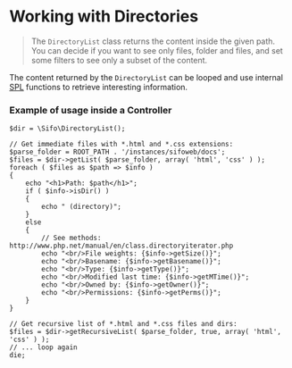 Working with Directories
========================
> The `DirectoryList` class returns the content inside the given path. You can decide if you want to see only files, folder and files, and set some filters to see only a subset of the content.

The content returned by the `DirectoryList` can be looped and use internal [SPL] functions to retrieve interesting information.

### Example of usage inside a Controller

[SPL]: http://www.php.net/manual/en/book.spl.php

	$dir = \Sifo\DirectoryList();
	
	// Get immediate files with *.html and *.css extensions:
	$parse_folder = ROOT_PATH . '/instances/sifoweb/docs';
	$files = $dir->getList( $parse_folder, array( 'html', 'css' ) );
	foreach ( $files as $path => $info )
	{
		echo "<h1>Path: $path</h1>";
		if ( $info->isDir() )
		{
			echo " (directory)";
		}
		else
		{
			// See methods: http://www.php.net/manual/en/class.directoryiterator.php
			echo "<br/>File weights: {$info->getSize()}";
			echo "<br/>Basename: {$info->getBasename()}";
			echo "<br/>Type: {$info->getType()}";
			echo "<br/>Modified last time: {$info->getMTime()}";
			echo "<br/>Owned by: {$info->getOwner()}";
			echo "<br/>Permissions: {$info->getPerms()}";
		}
	}
	
	// Get recursive list of *.html and *.css files and dirs:
	$files = $dir->getRecursiveList( $parse_folder, true, array( 'html', 'css' ) );
	// ... loop again
	die;
